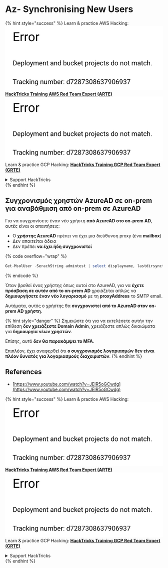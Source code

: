 # Az- Synchronising New Users

{% hint style="success" %}
Learn & practice AWS Hacking:<img src="../../../../.gitbook/assets/image (1) (1).png" alt="" data-size="line">[**HackTricks Training AWS Red Team Expert (ARTE)**](https://training.hacktricks.xyz/courses/arte)<img src="../../../../.gitbook/assets/image (1) (1).png" alt="" data-size="line">\
Learn & practice GCP Hacking: <img src="../../../../.gitbook/assets/image (2).png" alt="" data-size="line">[**HackTricks Training GCP Red Team Expert (GRTE)**<img src="../../../../.gitbook/assets/image (2).png" alt="" data-size="line">](https://training.hacktricks.xyz/courses/grte)

<details>

<summary>Support HackTricks</summary>

* Check the [**subscription plans**](https://github.com/sponsors/carlospolop)!
* **Join the** 💬 [**Discord group**](https://discord.gg/hRep4RUj7f) or the [**telegram group**](https://t.me/peass) or **follow** us on **Twitter** 🐦 [**@hacktricks\_live**](https://twitter.com/hacktricks\_live)**.**
* **Share hacking tricks by submitting PRs to the** [**HackTricks**](https://github.com/carlospolop/hacktricks) and [**HackTricks Cloud**](https://github.com/carlospolop/hacktricks-cloud) github repos.

</details>
{% endhint %}

## Συγχρονισμός χρηστών AzureAD σε on-prem για αναβάθμιση από on-prem σε AzureAD

Για να συγχρονίσετε έναν νέο χρήστη **από AzureAD στο on-prem AD**, αυτές είναι οι απαιτήσεις:

* Ο **χρήστης AzureAD** πρέπει να έχει μια διεύθυνση proxy (ένα **mailbox**)
* Δεν απαιτείται άδεια
* Δεν πρέπει **να έχει ήδη συγχρονιστεί**

{% code overflow="wrap" %}
```powershell
Get-MsolUser -SerachString admintest | select displayname, lastdirsynctime, proxyaddresses, lastpasswordchangetimestamp | fl
```
{% endcode %}

Όταν βρεθεί ένας χρήστης όπως αυτοί στο AzureAD, για να **έχετε πρόσβαση σε αυτόν από το on-prem AD** χρειάζεται απλώς να **δημιουργήσετε έναν νέο λογαριασμό** με τη **proxyAddress** το SMTP email.

Αυτόματα, αυτός ο χρήστης θα **συγχρονιστεί από το AzureAD στον on-prem AD χρήστη**.

{% hint style="danger" %}
Σημειώστε ότι για να εκτελέσετε αυτήν την επίθεση **δεν χρειάζεστε Domain Admin**, χρειάζεστε απλώς δικαιώματα για **δημιουργία νέων χρηστών**.

Επίσης, αυτό **δεν θα παρακάμψει το MFA**.

Επιπλέον, έχει αναφερθεί ότι **ο συγχρονισμός λογαριασμών δεν είναι πλέον δυνατός για λογαριασμούς διαχειριστών**.
{% endhint %}

## References

* [https://www.youtube.com/watch?v=JEIR5oGCwdg](https://www.youtube.com/watch?v=JEIR5oGCwdg)

{% hint style="success" %}
Learn & practice AWS Hacking:<img src="../../../../.gitbook/assets/image (1) (1).png" alt="" data-size="line">[**HackTricks Training AWS Red Team Expert (ARTE)**](https://training.hacktricks.xyz/courses/arte)<img src="../../../../.gitbook/assets/image (1) (1).png" alt="" data-size="line">\
Learn & practice GCP Hacking: <img src="../../../../.gitbook/assets/image (2).png" alt="" data-size="line">[**HackTricks Training GCP Red Team Expert (GRTE)**<img src="../../../../.gitbook/assets/image (2).png" alt="" data-size="line">](https://training.hacktricks.xyz/courses/grte)

<details>

<summary>Support HackTricks</summary>

* Check the [**subscription plans**](https://github.com/sponsors/carlospolop)!
* **Join the** 💬 [**Discord group**](https://discord.gg/hRep4RUj7f) or the [**telegram group**](https://t.me/peass) or **follow** us on **Twitter** 🐦 [**@hacktricks\_live**](https://twitter.com/hacktricks\_live)**.**
* **Share hacking tricks by submitting PRs to the** [**HackTricks**](https://github.com/carlospolop/hacktricks) and [**HackTricks Cloud**](https://github.com/carlospolop/hacktricks-cloud) github repos.

</details>
{% endhint %}
